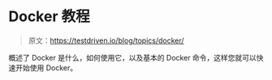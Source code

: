 # Docker 教程

> 原文：<https://testdriven.io/blog/topics/docker/>

概述了 Docker 是什么，如何使用它，以及基本的 Docker 命令，这样您就可以快速开始使用 Docker。